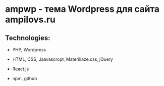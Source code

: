 # ampwp - тема Wordpress для сайта ampilovs.ru

## Technologies:

+ PHP, Wordpress

+ HTML, CSS, Jaavascropt, Materiliaze.css, jQuery

+ React.js

+ npm, github